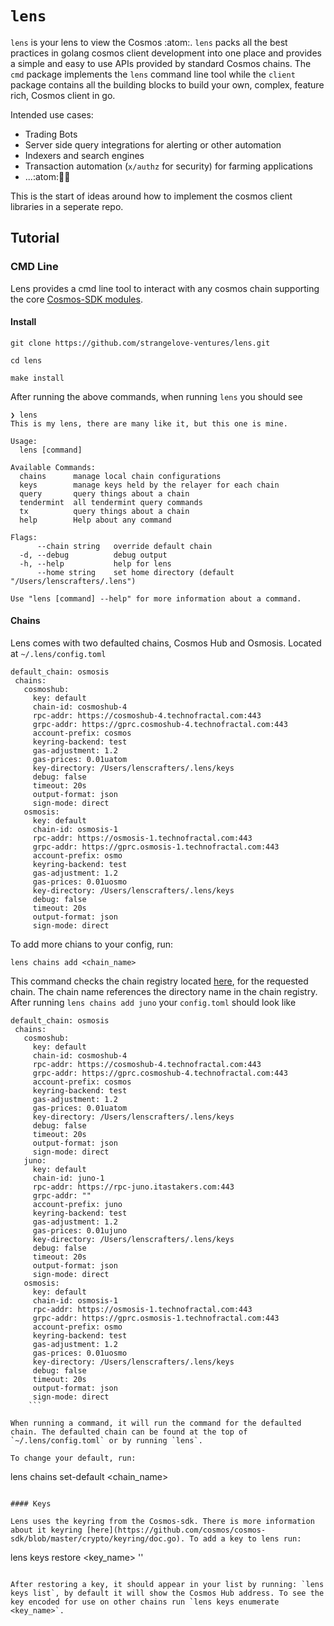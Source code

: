 # `lens`

`lens` is your lens to view the Cosmos :atom:. `lens` packs all the best practices in golang cosmos client development into one place and provides a simple and easy to use APIs provided by standard Cosmos chains. The `cmd` package implements the `lens` command line tool while the `client` package contains all the building blocks to build your own, complex, feature rich, Cosmos client in go.

Intended use cases:
- Trading Bots
- Server side query integrations for alerting or other automation
- Indexers and search engines
- Transaction automation (`x/authz` for security) for farming applications
- ...:atom::rocket::moon:

This is the start of ideas around how to implement the cosmos client libraries in a seperate repo.

## Tutorial

### CMD Line

Lens provides a cmd line tool to  interact with any cosmos chain supporting the core [Cosmos-SDK modules](https://github.com/cosmos/cosmos-sdk/tree/master/x).

#### Install

```
git clone https://github.com/strangelove-ventures/lens.git

cd lens

make install
```

After running the above commands, when running `lens` you should see

```
❯ lens            
This is my lens, there are many like it, but this one is mine.

Usage:
  lens [command]

Available Commands:
  chains      manage local chain configurations
  keys        manage keys held by the relayer for each chain
  query       query things about a chain
  tendermint  all tendermint query commands
  tx          query things about a chain
  help        Help about any command

Flags:
      --chain string   override default chain
  -d, --debug          debug output
  -h, --help           help for lens
      --home string    set home directory (default "/Users/lenscrafters/.lens")

Use "lens [command] --help" for more information about a command.
```

#### Chains

Lens comes with two defaulted chains, Cosmos Hub and Osmosis. Located at `~/.lens/config.toml` 

```
default_chain: osmosis
 chains:
   cosmoshub:
     key: default
     chain-id: cosmoshub-4
     rpc-addr: https://cosmoshub-4.technofractal.com:443
     grpc-addr: https://gprc.cosmoshub-4.technofractal.com:443
     account-prefix: cosmos
     keyring-backend: test
     gas-adjustment: 1.2
     gas-prices: 0.01uatom
     key-directory: /Users/lenscrafters/.lens/keys
     debug: false
     timeout: 20s
     output-format: json
     sign-mode: direct
   osmosis:
     key: default
     chain-id: osmosis-1
     rpc-addr: https://osmosis-1.technofractal.com:443
     grpc-addr: https://gprc.osmosis-1.technofractal.com:443
     account-prefix: osmo
     keyring-backend: test
     gas-adjustment: 1.2
     gas-prices: 0.01uosmo
     key-directory: /Users/lenscrafters/.lens/keys
     debug: false
     timeout: 20s
     output-format: json
     sign-mode: direct
```

To add more chians to your config, run: 

```
lens chains add <chain_name>
```


This command checks the chain registry located [here](https://github.com/cosmos/chain-registry), for the requested chain. The chain name references the directory name in the chain registry. After running `lens chains add juno` your `config.toml` should look like

```
default_chain: osmosis
 chains:
   cosmoshub:
     key: default
     chain-id: cosmoshub-4
     rpc-addr: https://cosmoshub-4.technofractal.com:443
     grpc-addr: https://gprc.cosmoshub-4.technofractal.com:443
     account-prefix: cosmos
     keyring-backend: test
     gas-adjustment: 1.2
     gas-prices: 0.01uatom
     key-directory: /Users/lenscrafters/.lens/keys
     debug: false
     timeout: 20s
     output-format: json
     sign-mode: direct
   juno:
     key: default
     chain-id: juno-1
     rpc-addr: https://rpc-juno.itastakers.com:443
     grpc-addr: ""
     account-prefix: juno
     keyring-backend: test
     gas-adjustment: 1.2
     gas-prices: 0.01ujuno
     key-directory: /Users/lenscrafters/.lens/keys
     debug: false
     timeout: 20s
     output-format: json
     sign-mode: direct
   osmosis:
     key: default
     chain-id: osmosis-1
     rpc-addr: https://osmosis-1.technofractal.com:443
     grpc-addr: https://gprc.osmosis-1.technofractal.com:443
     account-prefix: osmo
     keyring-backend: test
     gas-adjustment: 1.2
     gas-prices: 0.01uosmo
     key-directory: /Users/lenscrafters/.lens/keys
     debug: false
     timeout: 20s
     output-format: json
     sign-mode: direct
	```

When running a command, it will run the command for the defaulted chain. The defaulted chain can be found at the top of `~/.lens/config.toml` or by running `lens`. 

To change your default, run: 

``` 
lens chains set-default <chain_name>
```

#### Keys

Lens uses the keyring from the Cosmos-sdk. There is more information about it keyring [here](https://github.com/cosmos/cosmos-sdk/blob/master/crypto/keyring/doc.go). To add a key to lens run:

``` 
lens keys restore <key_name> '<mnemonic>'
```

After restoring a key, it should appear in your list by running: `lens keys list`, by default it will show the Cosmos Hub address. To see the key encoded for use on other chains run `lens keys enumerate <key_name>`. 
